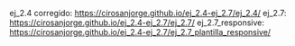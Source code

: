ej_2.4 corregido: https://cirosanjorge.github.io/ej_2.4-ej_2.7/ej_2.4/
ej_2.7:           https://cirosanjorge.github.io/ej_2.4-ej_2.7/ej_2.7/
ej_2.7_responsive:  https://cirosanjorge.github.io/ej_2.4-ej_2.7/ej_2.7_plantilla_responsive/
